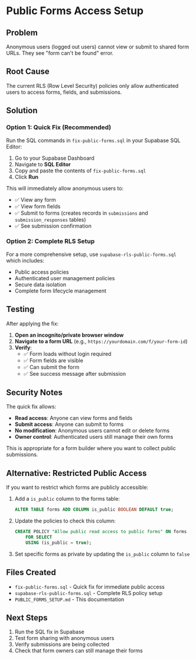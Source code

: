 # Public Forms Access Setup

## Problem
Anonymous users (logged out users) cannot view or submit to shared form URLs. They see "form can't be found" error.

## Root Cause
The current RLS (Row Level Security) policies only allow authenticated users to access forms, fields, and submissions.

## Solution

### Option 1: Quick Fix (Recommended)
Run the SQL commands in `fix-public-forms.sql` in your Supabase SQL Editor:

1. Go to your Supabase Dashboard
2. Navigate to **SQL Editor**
3. Copy and paste the contents of `fix-public-forms.sql`
4. Click **Run**

This will immediately allow anonymous users to:
- ✅ View any form
- ✅ View form fields  
- ✅ Submit to forms (creates records in `submissions` and `submission_responses` tables)
- ✅ See submission confirmation

### Option 2: Complete RLS Setup
For a more comprehensive setup, use `supabase-rls-public-forms.sql` which includes:
- Public access policies
- Authenticated user management policies
- Secure data isolation
- Complete form lifecycle management

## Testing

After applying the fix:

1. **Open an incognito/private browser window**
2. **Navigate to a form URL** (e.g., `https://yourdomain.com/f/your-form-id`)
3. **Verify**:
   - ✅ Form loads without login required
   - ✅ Form fields are visible
   - ✅ Can submit the form
   - ✅ See success message after submission

## Security Notes

The quick fix allows:
- **Read access**: Anyone can view forms and fields
- **Submit access**: Anyone can submit to forms
- **No modification**: Anonymous users cannot edit or delete forms
- **Owner control**: Authenticated users still manage their own forms

This is appropriate for a form builder where you want to collect public submissions.

## Alternative: Restricted Public Access

If you want to restrict which forms are publicly accessible:

1. Add a `is_public` column to the forms table:
   ```sql
   ALTER TABLE forms ADD COLUMN is_public BOOLEAN DEFAULT true;
   ```

2. Update the policies to check this column:
   ```sql
   CREATE POLICY "Allow public read access to public forms" ON forms
       FOR SELECT
       USING (is_public = true);
   ```

3. Set specific forms as private by updating the `is_public` column to `false`

## Files Created

- `fix-public-forms.sql` - Quick fix for immediate public access
- `supabase-rls-public-forms.sql` - Complete RLS policy setup
- `PUBLIC_FORMS_SETUP.md` - This documentation

## Next Steps

1. Run the SQL fix in Supabase
2. Test form sharing with anonymous users
3. Verify submissions are being collected
4. Check that form owners can still manage their forms
